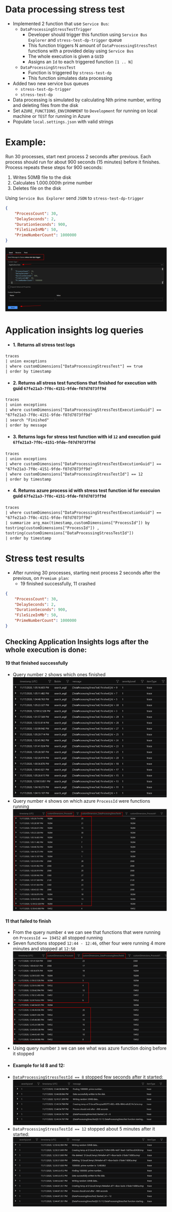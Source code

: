 # Data processing stress test

- Implemented 2 function that use `Service Bus`:
   - `DataProcessingStressTestTrigger`
      - Developer should trigger this function using `Service Bus Explorer` and `stress-test-dp-trigger` queue
      - This function triggers N amount of `DataProcessingStressTest` functions with a provided delay using `Service Bus`
      - The whole execution is given a `GUID`
      - Assigns an `Id` to each triggered function `[1 .. N]`
   - `DataProcessingStressTest`
      - Function is triggered by `stress-test-dp`
      - This function simulates data processing
- Added two new service bus queues
   - `stress-test-dp-trigger`
   - `stress-test-dp`
- Data processing is simulated by calculating Nth prime number, writing and deleting files from the disk
- Set `AZURE_FUNCTIONS_ENVIRONMENT` to `Development` for running on local machine or `TEST` for running in Azure
- Populate `local.settings.json` with valid strings

# Example:
Run 30 processes, start next process 2 seconds after previous.
Each process should run for about 900 seconds (15 minutes) before it finishes.
Process repeats these steps for 900 seconds:
  1) Writes 50MB file to the disk
  2) Calculates 1.000.000th prime number
  3) Deletes file on the disk

Using `Service Bus Explorer` send `JSON` to `stress-test-dp-trigger`
```json
{
    "ProcessCount": 30,
    "DelaySeconds": 2,
    "DurationSeconds": 900,
    "FileSizeInMb": 50,
    "PrimeNumberCount": 1000000
}
```

![2020-11-16_16-44.png](Images/2020-11-16_16-44.png) 

# Application insights log queries

- #### 1. Returns all stress test logs
```
traces
| union exceptions
| where customDimensions["DataProcessingStressTest"] == true
| order by timestamp
```

- #### 2. Returns all stress test functions that finished for execution with guid `67fe21a3-7f0c-4151-9fde-f07d7073ff9d`
```
traces
| union exceptions
| where customDimensions["DataProcessingStressTestExecutionGuid"] == "67fe21a3-7f0c-4151-9fde-f07d7073ff9d"
| search "Finished"
| order by message
```

- #### 3. Returns logs for stress test function with id `12` and execution guid `67fe21a3-7f0c-4151-9fde-f07d7073ff9d`
```
traces
| union exceptions
| where customDimensions["DataProcessingStressTestExecutionGuid"] == "67fe21a3-7f0c-4151-9fde-f07d7073ff9d"
| where customDimensions["DataProcessingStressTestId"] == 12
| order by timestamp
```

- #### 4. Returns azure process id with stress test function id for execuion guid `67fe21a3-7f0c-4151-9fde-f07d7073ff9d`
```
traces
| where customDimensions["DataProcessingStressTestExecutionGuid"] == "67fe21a3-7f0c-4151-9fde-f07d7073ff9d"
| summarize arg_max(timestamp,customDimensions["ProcessId"]) by tostring(customDimensions["ProcessId"]) , tostring(customDimensions["DataProcessingStressTestId"])
| order by timestamp
```

# Stress test results

- After running 30 processes, starting next process 2 seconds after the previous, on `Premium plan`:
  - 19 finished successfully, 11 crashed

```json
{
    "ProcessCount": 30,
    "DelaySeconds": 2,
    "DurationSeconds": 900,
    "FileSizeInMb": 50,
    "PrimeNumberCount": 1000000
}
```

## Checking Application Insights logs after the whole execution is done:
#### 19 that finished successfully
  - Query number `2` shows which ones finished
  ![2020-11-18_11-51.png](Images/2020-11-18_11-51.png) 
  - Query number `4` shows on which azure `ProcessId` were functions running
  ![2020-11-18_11-41.png](Images/2020-11-18_11-41.png) 
   
#### 11 that failed to finish
  - From the query number `4` we can see that functions that were running on `ProcessId == 19452` all stopped running
  - Seven functions stopped `12:44 - 12:46`, other four were running 4 more minutes and stopped at `12:50`
  ![2020-11-18_11-39.png](Images/2020-11-18_11-39.png)
  - Using query number `3` we can see what was azure function doing before it stopped
  - #### Example for Id 8 and 12:
  - `DataProcessingStressTestId == 8` stopped few seconds after it started:
  ![2020-11-18_12-10.png](Images/2020-11-18_12-10.png)
  - `DataProcessingStressTestId == 12` stopped about 5 minutes after it started:
  ![2020-11-18_12-07.png](Images/2020-11-18_12-07.png)
  
  
  
 
